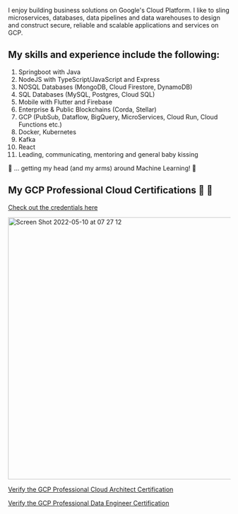 I enjoy building business solutions on Google's Cloud Platform. I like to sling microservices, databases, data pipelines and data warehouses to design and construct secure, reliable and scalable applications and services on GCP.  

## My skills and experience include the following:
1. Springboot with Java
2. NodeJS with TypeScript/JavaScript and Express
3. NOSQL Databases (MongoDB, Cloud Firestore, DynamoDB)
4. SQL Databases (MySQL, Postgres, Cloud SQL)
5. Mobile with Flutter and Firebase
6. Enterprise & Public Blockchains (Corda, Stellar)
7. GCP (PubSub, Dataflow, BigQuery, MicroServices, Cloud Run, Cloud Functions etc.)
8. Docker, Kubernetes
9. Kafka
10. React
11. Leading, communicating, mentoring and general baby kissing

🍎 ... getting my head (and my arms) around Machine Learning! 🍎

## My GCP Professional Cloud Certifications 👋 👋
[Check out the credentials here](https://www.credential.net/profile/aubreymalabie28641/wallet#gs.0jed0y)


<img width="594" alt="Screen Shot 2022-05-10 at 07 27 12" src="https://user-images.githubusercontent.com/343710/167548728-eb8ebb52-04dc-42ef-9a10-febee82cb705.png">

[Verify the GCP Professional Cloud Architect Certification](https://www.credential.net/639a436a-58dd-4f27-8720-31bd79836c93?key=449eefa5bc8a3bb4cb29c8cba04acfa62d698b52f7afcbe2209fbdb31f4b3df3)

[Verify the GCP Professional Data Engineer Certification](https://www.credential.net/5e605a5b-4b1c-4380-8024-deb34f975f86?key=6714f2885cf5bd5d43f2779db3e99d80c5db226942292c9392489a702e9664dd#gs.101v3ak)

